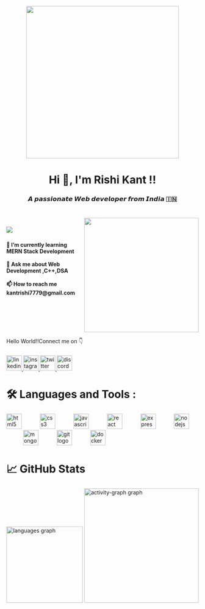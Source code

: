 <br clear="both">

<div align="center">
  <img height="400" src="https://repository-images.githubusercontent.com/588181932/e36ec678-7984-4cdd-8e4c-a3932772ff8e"  />
</div>

###

<h1 align="center">Hi 👋, I'm Rishi Kant !!</h1>

###

<h3 align="center">𝘼 𝙥𝙖𝙨𝙨𝙞𝙤𝙣𝙖𝙩𝙚 𝙒𝙚𝙗 𝙙𝙚𝙫𝙚𝙡𝙤𝙥𝙚𝙧 𝙛𝙧𝙤𝙢 𝙄𝙣𝙙𝙞𝙖 🇮🇳</h3>

###

<br clear="both">

<img align="right" height="300" src="https://camo.githubusercontent.com/43900bba70ccf4d73197c8da41c3bc8763e9a8762b9179ae6caf2edde3e153f9/68747470733a2f2f692e70696e696d672e636f6d2f6f726967696e616c732f33652f39642f35322f33653964353262633338666132383761346366313064636638313339303736642e676966"  />

###

<div align="left">
  <img src="https://visitor-badge.laobi.icu/badge?page_id=jahapnah.jahapnah&left_color=yellow&right_color=red&left_text=Profile%20Visitors"  />
</div>

###

<h4 align="left">🔭 I’m currently learning MERN Stack Development<br><br>💬 Ask me about Web Development ,C++,DSA<br><br>📫 How to reach me kantrishi7779@gmail.com</h4>

###

<br clear="both">

<p align="left">Hello World!!Connect me on 👇</p>

###

<div align="left">
  <a href="https://www.linkedin.com/in/rishi-kant-%F0%9F%87%AE%F0%9F%87%B3-248644290/" target="_blank">
    <img src="https://img.shields.io/static/v1?message=LinkedIn&logo=linkedin&label=&color=0077B5&logoColor=white&labelColor=&style=for-the-badge" height="40" alt="linkedin logo"  />
  </a>
  <a href="instagram.com/khairrishi" target="_blank">
    <img src="https://img.shields.io/static/v1?message=Instagram&logo=instagram&label=&color=E4405F&logoColor=white&labelColor=&style=for-the-badge" height="40" alt="instagram logo"  />
  </a>
  <a href="https://twitter.com/khairrishi" target="_blank">
    <img src="https://img.shields.io/static/v1?message=Twitch&logo=twitch&label=&color=9146FF&logoColor=white&labelColor=&style=for-the-badge" height="40" alt="twitter logo"  />
  </a>
  <img src="https://img.shields.io/static/v1?message=Discord&logo=discord&label=&color=7289DA&logoColor=white&labelColor=&style=for-the-badge" height="40" alt="discord logo"  />
</div>

###

<h1 align="left">🛠️ Languages and Tools :</h1>

###

<div align="left">
  <img src="https://skillicons.dev/icons?i=html" height="40" alt="html5 logo"  />
  <img width="40" />
  <img src="https://skillicons.dev/icons?i=css" height="40" alt="css3 logo"  />
  <img width="40" />
  <img src="https://skillicons.dev/icons?i=js" height="40" alt="javascript logo"  />
  <img width="40" />
  <img src="https://skillicons.dev/icons?i=react" height="40" alt="react logo"  />
  <img width="40" />
  <img src="https://skillicons.dev/icons?i=express" height="40" alt="express logo"  />
  <img width="40" />
  <img src="https://skillicons.dev/icons?i=nodejs" height="40" alt="nodejs logo"  />
  <img width="40" />
  <img src="https://skillicons.dev/icons?i=mongodb" height="40" alt="mongodb logo"  />
  <img width="40" />
  <img src="https://skillicons.dev/icons?i=git" height="40" alt="git logo"  />
  <img width="40" />
  <img src="https://skillicons.dev/icons?i=docker" height="40" alt="docker logo"  />
</div>

###

<h1 align="left">📈 GitHub Stats</h1>

###

<div align="left">
  <img src="https://github-readme-stats.vercel.app/api/top-langs?username=jahapnah&locale=en&hide_title=false&layout=compact&card_width=320&langs_count=10&theme=codeSTACKr&hide_border=false&order=2&custom_title=Languages%20used" height="200" alt="languages graph"  />
  <img src="https://github-readme-activity-graph.vercel.app/graph?username=jahapnah&radius=16&theme=merko&area=true&order=5&custom_title=Rishi's%20contribution%20graph&line=ffda36" height="300" alt="activity-graph graph"  />
</div>

###
